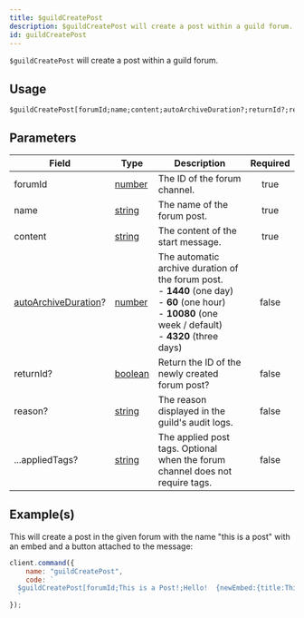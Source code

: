 ```yaml
---
title: $guildCreatePost
description: $guildCreatePost will create a post within a guild forum.
id: guildCreatePost
---
```


`$guildCreatePost` will create a post within a guild forum.

## Usage

```aoi
$guildCreatePost[forumId;name;content;autoArchiveDuration?;returnId?;reason?;...appliedTags?]
```

## Parameters

| Field                                                                                                          | Type                                                                                                | Description                                                                                                                                                                     | Required |
| -------------------------------------------------------------------------------------------------------------- | --------------------------------------------------------------------------------------------------- | ------------------------------------------------------------------------------------------------------------------------------------------------------------------------------- | :------: |
| forumId                                                                                                        | [number](https://developer.mozilla.org/en-US/docs/Web/JavaScript/Reference/Global_Objects/Number)   | The ID of the forum channel.                                                                                                                                                    |   true   |
| name                                                                                                           | [string](https://developer.mozilla.org/en-US/docs/Web/JavaScript/Reference/Global_Objects/String)   | The name of the forum post.                                                                                                                                                     |   true   |
| content                                                                                                        | [string](https://developer.mozilla.org/en-US/docs/Web/JavaScript/Reference/Global_Objects/String)   | The content of the start message.                                                                                                                                               |   true   |
| [autoArchiveDuration](https://discord-api-types.dev/api/discord-api-types-v10/enum/ThreadAutoArchiveDuration)? | [number](https://developer.mozilla.org/en-US/docs/Web/JavaScript/Reference/Global_Objects/Number)   | The automatic archive duration of the forum post. <br /> - **1440** (one day) <br /> - **60** (one hour) <br /> - **10080** (one week / default) <br /> - **4320** (three days) |  false   |
| returnId?                                                                                                      | [boolean](https://developer.mozilla.org/en-US/docs/Web/JavaScript/Reference/Global_Objects/Boolean) | Return the ID of the newly created forum post?                                                                                                                                  |  false   |
| reason?                                                                                                        | [string](https://developer.mozilla.org/en-US/docs/Web/JavaScript/Reference/Global_Objects/String)   | The reason displayed in the guild's audit logs.                                                                                                                                 |  false   |
| ...appliedTags?                                                                                                | [string](https://developer.mozilla.org/en-US/docs/Web/JavaScript/Reference/Global_Objects/String)   | The applied post tags. Optional when the forum channel does not require tags.                                                                                                   |  false   |

## Example(s)

This will create a post in the given forum with the name "this is a post" with an embed and a button attached to the message:

```javascript
client.command({
    name: "guildCreatePost",
    code: `
  $guildCreatePost[forumId;This is a Post!;Hello!  {newEmbed:{title:This is an embed!}} {actionRow:{button:Button:primary:customId:false}};10080;true]
  `
});
```

